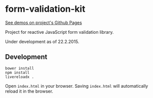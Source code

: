 form-validation-kit
===================

[See demos on project's Github Pages](https://teijo.github.io/form-validation-kit/)

Project for reactive JavaScript form validation library.

Under development as of 22.2.2015.


Development
-----------

```
bower install
npm install
livereloadx .
```

Open `index.html` in your browser. Saving `index.html` will automatically
reload it in the browser.
